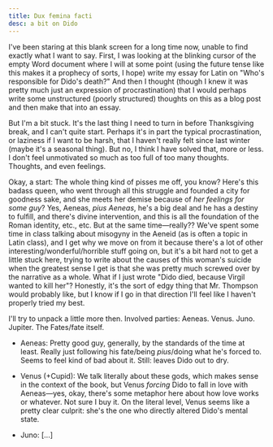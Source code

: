 ```yaml
---
title: Dux femina facti
desc: a bit on Dido
---
```

I've been staring at this blank screen for a long time now, unable to find exactly what I want to say. First, I was looking at the blinking cursor of the empty Word document where I will at some point (using the future tense like this makes it a prophecy of sorts, I hope) write my essay for Latin on "Who's responsible for Dido's death?" And then I thought (though I knew it was pretty much just an expression of procrastination) that I would perhaps write some unstructured (poorly structured) thoughts on this as a blog post and then make that into an essay.

But I'm a bit stuck. It's the last thing I need to turn in before Thanksgiving break, and I can't quite start. Perhaps it's in part the typical procrastination, or laziness if I want to be harsh, that I haven't really felt since last winter (maybe it's a seasonal thing). But no, I think I have solved that, more or less. I don't feel unmotivated so much as too full of too many thoughts. Thoughts, and even feelings.

Okay, a start: The whole thing kind of pisses me off, you know? Here's this badass queen, who went through all this struggle and founded a city for goodness sake, and she meets her demise because of *her feelings for some guy*? Yes, Aeneas, *pius Aeneas*, he's a big deal and he has a destiny to fulfill, and there's divine intervention, and this is all the foundation of the Roman identity, etc., etc. But at the same time—really?? We've spent some time in class talking about misogyny in the Aeneid (as is often a topic in Latin class), and I get why we move on from it because there's a lot of other interesting/wonderful/horrible stuff going on, but it's a bit hard not to get a little stuck here, trying to write about the causes of this woman's suicide when the greatest sense I get is that she was pretty much screwed over by the narrative as a whole. What if I just wrote "Dido died, because Virgil wanted to kill her"? Honestly, it's the sort of edgy thing that Mr. Thompson would probably like, but I know if I go in that direction I'll feel like I haven't properly tried my best.

I'll try to unpack a little more then. Involved parties: Aeneas. Venus. Juno. Jupiter. The Fates/fate itself.

* Aeneas: Pretty good guy, generally, by the standards of the time at least. Really just following his fate/being *pius*/doing what he's forced to. Seems to feel kind of bad about it. Still: leaves Dido out to dry.

* Venus (+Cupid): We talk literally about these gods, which makes sense in the context of the book, but Venus *forcing* Dido to fall in love with Aeneas—yes, okay, there's some metaphor here about how love works or whatever. Not sure I buy it. On the literal level, Venus seems like a pretty clear culprit: she's the one who directly altered Dido's mental state.

* Juno: [...]
